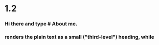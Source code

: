 # 1.2
### Hi there and type # About me.
### renders the plain text as a small ("third-level") heading, while ##
